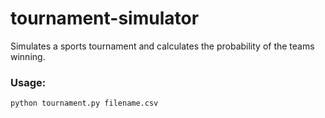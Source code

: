 # tournament-simulator
Simulates a sports tournament and calculates the probability of the teams winning.
### Usage:
```
python tournament.py filename.csv
```
